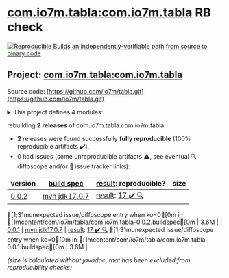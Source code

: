 [com.io7m.tabla:com.io7m.tabla](https://central.sonatype.com/artifact/com.io7m.tabla/com.io7m.tabla/0.0.2/versions) RB check
=======

[![Reproducible Builds](https://reproducible-builds.org/images/logos/rb.svg) an independently-verifiable path from source to binary code](https://reproducible-builds.org/)

## Project: [com.io7m.tabla:com.io7m.tabla](https://central.sonatype.com/artifact/com.io7m.tabla/com.io7m.tabla/0.0.2/versions)

Source code: [https://github.com/io7m/tabla.git](https://github.com/io7m/tabla.git)

<details><summary>This project defines 4 modules:</summary>

* [com.io7m.tabla:com.io7m.tabla](https://central.sonatype.com/artifact/com.io7m.tabla/com.io7m.tabla/0.0.2)
* [com.io7m.tabla:com.io7m.tabla.cmdline](https://central.sonatype.com/artifact/com.io7m.tabla/com.io7m.tabla.cmdline/0.0.2)
* [com.io7m.tabla:com.io7m.tabla.core](https://central.sonatype.com/artifact/com.io7m.tabla/com.io7m.tabla.core/0.0.2)
* [com.io7m.tabla:com.io7m.tabla.tests](https://central.sonatype.com/artifact/com.io7m.tabla/com.io7m.tabla.tests/0.0.2)
</details>

rebuilding **2 releases** of com.io7m.tabla:com.io7m.tabla:
- **2** releases were found successfully **fully reproducible** (100% reproducible artifacts :heavy_check_mark:),
- 0 had issues (some unreproducible artifacts :warning:, see eventual :mag: diffoscope and/or :memo: issue tracker links):

| version | [build spec](/BUILDSPEC.md) | [result](https://reproducible-builds.org/docs/jvm/): reproducible? | size |
| -- | --------- | ------ | -- |
| [0.0.2](https://central.sonatype.com/artifact/com.io7m.tabla/com.io7m.tabla/0.0.2/pom) | [mvn jdk17.0.7](com.io7m.tabla-0.0.2.buildspec) | [result](com.io7m.tabla-0.0.2.buildinfo): [17 :heavy_check_mark: ](com.io7m.tabla-0.0.2.buildcompare) [:mag:](com.io7m.tabla-0.0.2.diffoscope)
[1;31munexpected issue/diffoscope entry when ko=0[0m in [1mcontent/com/io7m/tabla/com.io7m.tabla-0.0.2.buildspec[0m
 | 3.6M |
| [0.0.1](https://central.sonatype.com/artifact/com.io7m.tabla/com.io7m.tabla/0.0.1/pom) | [mvn jdk17.0.7](com.io7m.tabla-0.0.1.buildspec) | [result](com.io7m.tabla-0.0.1.buildinfo): [17 :heavy_check_mark: ](com.io7m.tabla-0.0.1.buildcompare) [:mag:](com.io7m.tabla-0.0.1.diffoscope)
[1;31munexpected issue/diffoscope entry when ko=0[0m in [1mcontent/com/io7m/tabla/com.io7m.tabla-0.0.1.buildspec[0m
 | 3.6M |

<i>(size is calculated without javadoc, that has been excluded from reproducibility checks)</i>
